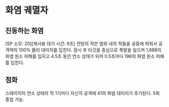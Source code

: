 # 화염 궤멸자

## 진동하는 화염

[SP 소모: 20][재사용 대기 시간: 9초] 전방의 작은 범위 내의 적들을 공중에 띄워서 공격력의 100% 물리 대미지를 입힌다. 잠시 후 타깃을 중심으로 폭발을 일으켜 1,888의 화염 원소 피해를 입히고 4.5초 동안 연소 상태가 되어 0.5초마다 196의 화염 원소 피해를 입힌다.

## 점화

스테이지의 연소 상태의 적 1기마다 자신의 공격에 41의 화염 대미지가 추가된다. 5회 중첩 가능.
